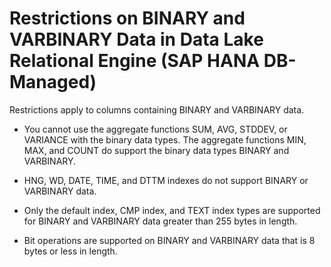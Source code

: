 <!-- loio91e0e55c407240e19627fe65d3966160 -->

# Restrictions on BINARY and VARBINARY Data in Data Lake Relational Engine \(SAP HANA DB-Managed\)

Restrictions apply to columns containing BINARY and VARBINARY data.



-   You cannot use the aggregate functions SUM, AVG, STDDEV, or VARIANCE with the binary data types. The aggregate functions MIN, MAX, and COUNT do support the binary data types BINARY and VARBINARY.

-   HNG, WD, DATE, TIME, and DTTM indexes do not support BINARY or VARBINARY data.

-   Only the default index, CMP index, and TEXT index types are supported for BINARY and VARBINARY data greater than 255 bytes in length.

-   Bit operations are supported on BINARY and VARBINARY data that is 8 bytes or less in length.


